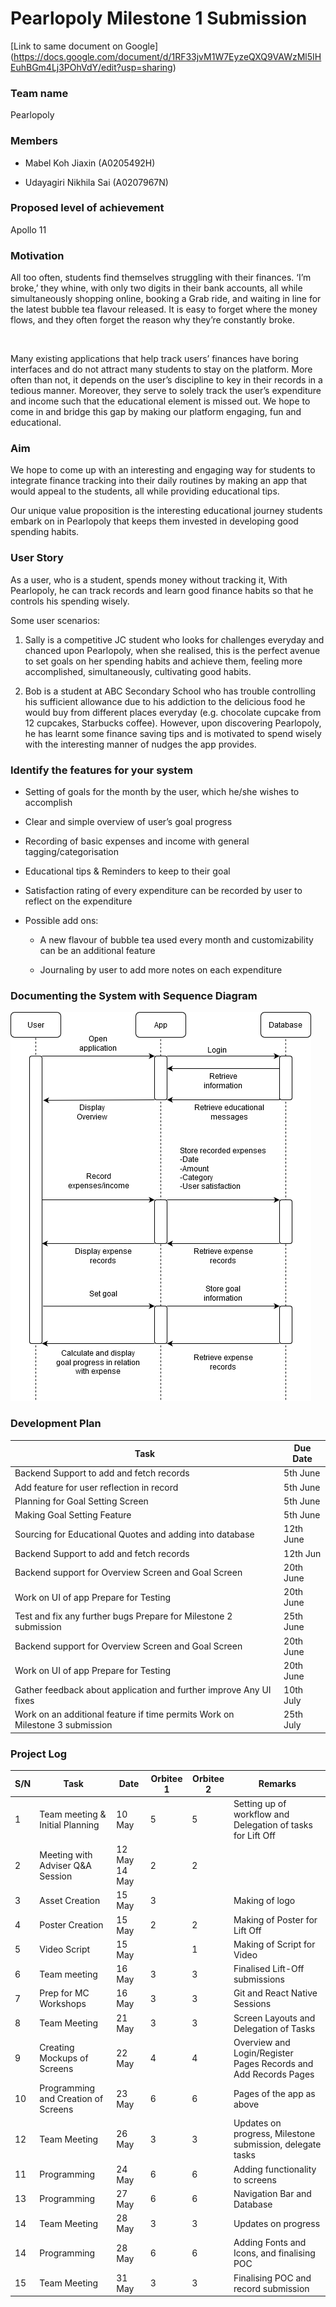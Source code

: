 <h1>Pearlopoly Milestone 1 Submission</h1>

[Link to same document on Google] (https://docs.google.com/document/d/1RF33jvM1W7EyzeQXQ9VAWzMl5IHEuhBGm4Lj3POhVdY/edit?usp=sharing)

<h3>Team name</h3>

Pearlopoly

<h3>Members</h3>

- Mabel Koh Jiaxin (A0205492H)

- Udayagiri Nikhila Sai (A0207967N)

<h3>Proposed level of achievement</h3>

Apollo 11

<h3>Motivation</h3>


All too often, students find themselves struggling with their finances. ‘I’m broke,’ they whine, with only two digits in their bank accounts, all while simultaneously shopping online, booking a Grab ride, and waiting in line for the latest bubble tea flavour released. It is easy to forget where the money flows, and they often forget the reason why they’re constantly broke.

<br />

Many existing applications that help track users’ finances have boring interfaces and do not attract many students to stay on the platform. More often than not, it depends on the user’s discipline to key in their records in a tedious manner. Moreover, they serve to solely track the user’s expenditure and income such that the educational element is missed out. We hope to come in and bridge this gap by making our platform engaging, fun and educational.

<h3>Aim</h3>
We hope to come up with an interesting and engaging way for students to integrate finance tracking into their daily routines by making an app that would appeal to the students, all while providing educational tips.

<br />

Our unique value proposition is the interesting educational journey students embark on in Pearlopoly that keeps them invested in developing good spending habits.

<h3>User Story</h3>
As a user, who is a student, spends money without tracking it, With Pearlopoly, he can track records and learn good finance habits so that he controls his spending wisely.

<br />

Some user scenarios:

1. Sally is a competitive JC student who looks for challenges everyday and chanced upon Pearlopoly, when she realised, this is the perfect avenue to set goals on her spending habits and achieve them, feeling more accomplished, simultaneously, cultivating good habits.

2. Bob is a student at ABC Secondary School who has trouble controlling his sufficient allowance due to his addiction to the delicious food he would buy from different places everyday (e.g. chocolate cupcake from 12 cupcakes, Starbucks coffee). However, upon discovering Pearlopoly, he has learnt some finance saving tips and is motivated to spend wisely with the interesting manner of nudges the app provides.

<h3>Identify the features for your system</h3>

- Setting of goals for the month by the user, which he/she wishes to accomplish

- Clear and simple overview of user’s goal progress

- Recording of basic expenses and income with general tagging/categorisation

- Educational tips & Reminders to keep to their goal

- Satisfaction rating of every expenditure can be recorded by user to reflect on the expenditure

- Possible add ons:

  - A new flavour of bubble tea used every month and customizability can be an additional feature

  - Journaling by user to add more notes on each expenditure


<h3>Documenting the System with Sequence Diagram</h3>

![Sequence Diagram](https://github.com/Nikhilalalalala/Pearlopoly/blob/master/MilestoneSubmissionImages/Sequence%20diagram.png)

	


<h3>Development Plan</h3>

| Task | Due Date                           | 
|-----|-------------------------------------|
|Backend Support to add and fetch records      | 5th June     | 
|Add feature for user reflection in record     | 5th June     |
| Planning for Goal Setting Screen             | 5th June     | 
|Making Goal Setting Feature                                                         | 5th June  | 
|Sourcing for Educational Quotes and adding into database                            | 12th June |
| Backend Support to add and fetch records                                           | 12th Jun  | 
| Backend support for Overview Screen and Goal Screen                                | 20th June |
| Work on UI of app Prepare for Testing                                              | 20th June |
| Test and fix any further bugs Prepare for Milestone 2 submission                   | 25th June |
| Backend support for Overview Screen and Goal Screen                                | 20th June |
| Work on UI of app Prepare for Testing                                              | 20th June |
| Gather feedback about application and further improve Any UI fixes                 | 10th July |
| Work on an additional feature if time permits Work on Milestone 3 submission       | 25th July |



<h3>Project Log</h3>


| S/N | Task                                | Date            | Orbitee 1 | Orbitee 2 | Remarks                                                          |
|-----|-------------------------------------|-----------------|-----------|-----------|------------------------------------------------------------------|
| 1   | Team meeting & Initial Planning     | 10 May          | 5         | 5         | Setting up of workflow and Delegation of tasks for Lift Off      |
| 2   | Meeting with Adviser Q&A Session    | 12 May  14 May  | 2         | 2         |                                                                  |
| 3   | Asset Creation                      | 15 May          | 3         |           | Making of logo                                                   |
| 4   | Poster Creation                     | 15 May          | 2         | 2         | Making of Poster for Lift Off                                    |
| 5   | Video Script                        | 15 May          |           | 1         | Making of Script for Video                                       |
| 6   | Team meeting                        | 16 May          | 3         | 3         | Finalised Lift-Off submissions                                   |
| 7   | Prep for MC Workshops               | 16 May          | 3         | 3         | Git and React Native Sessions                                    |
| 8   | Team Meeting                        | 21 May          | 3         | 3         | Screen Layouts and Delegation of Tasks                           |
| 9   | Creating Mockups of Screens         | 22 May          | 4         | 4         | Overview and Login/Register Pages Records and Add Records Pages  |
| 10  | Programming and Creation of Screens | 23 May          | 6         | 6         | Pages of the app as above                                        |
| 12  | Team Meeting                        | 26 May          | 3         | 3         | Updates on progress, Milestone submission, delegate tasks        |
| 11  | Programming                         | 24 May          | 6         | 6         | Adding functionality to screens                                  |
| 13  | Programming                         | 27 May          | 6         | 6         | Navigation Bar and Database                                      |
| 14  | Team Meeting                        | 28 May          | 3         | 3         | Updates on progress                                              |
| 14  | Programming                         | 28 May          | 6         | 6         | Adding Fonts and Icons, and finalising POC                       |
| 15  | Team Meeting                        | 31 May          | 3         | 3         | Finalising POC and record submission                             |


